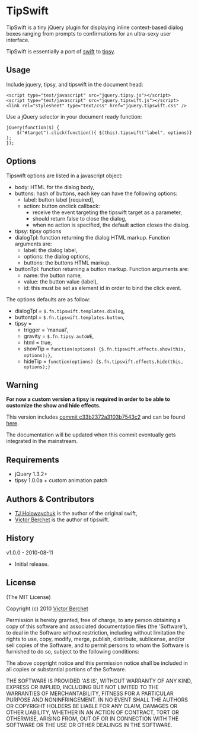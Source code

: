 # TipSwift #

TipSwift is a tiny jQuery plugin for displaying inline context-based dialog boxes
ranging from prompts to confirmations for an ultra-sexy user interface.

TipSwift is essentially a port of [swift](http://github.com/visionmedia/swift) to [tipsy](http://github.com/jaz303/tipsy).

## Usage ##

Include jquery, tipsy, and tipswift in the document head:

    <script type="text/javascript" src="jquery.tipsy.js"></script>
    <script type="text/javascript" src="jquery.tipswift.js"></script>
    <link rel="stylesheet" type="text/css" href="jquery.tipswift.css" />

Use a jQuery selector in your document ready function:

    jQuery(function($) {
        $("#target").click(function(){ $(this).tipswift("label", options)} );
    });

## Options ##

Tipswift options are listed in a javascript object:

- body: HTML for the dialog body,
- buttons: hash of buttons, each key can have the following options:
  - label: button label [required],
  - action: button onclick callback:
    - receive the event targeting the tipswift target as a parameter,
    - should return false to close the dialog,
    - when no action is specified, the default action closes the dialog.
- tipsy: tipsy options
- dialogTpl: function returning the dialog HTML markup. Function arguments are:
  - label: the dialog label,
  - options: the dialog options,
  - buttons: the buttons HTML markup.
- buttonTpl: function returning a button markup. Function arguments are:
  - name: the button name,
  - value: the button value (label),
  - id: this must be set as element id in order to bind the click event.

The options defaults are as follow:

- dialogTpl = `$.fn.tipswift.templates.dialog`,
- buttontpl = `$.fn.tipswift.templates.button`,
- tipsy =
  - trigger = 'manual',
  - gravity = `$.fn.tipsy.autoWE`,
  - html = true,
  - showTip = `function(options) {$.fn.tipswift.effects.show(this, options);}`,
  - hideTip = `function(options) {$.fn.tipswift.effects.hide(this, options);}`

## Warning ##

**For now a custom version a tipsy is required in order to be able to customize the
show and hide effects.**

This version includes [commit c33b2372a3103b7543c2](http://github.com/vicb/tipsy/commit/c33b2372a3103b7543c28372e2e64cec7c535030) and can be found [here](http://github.com/vicb/tipsy).

The documentation will be updated when this commit eventually gets integrated in
the mainstream.

## Requirements ##

* jQuery 1.3.2+
* tipsy 1.0.0a + custom animation patch

## Authors & Contributors ##

* [TJ Holowaychuk](http://github.com/visionmedia) is the author of the original swift,
* [Victor Berchet](http://github.com/vicb) is the author of tipswift.

## History ##

v1.0.0 - 2010-08-11

  * Initial release.

## License ##

(The MIT License)

Copyright (c) 2010 [Victor Berchet](http://github.com/vicb)

Permission is hereby granted, free of charge, to any person obtaining
a copy of this software and associated documentation files (the
'Software'), to deal in the Software without restriction, including
without limitation the rights to use, copy, modify, merge, publish,
distribute, sublicense, and/or sell copies of the Software, and to
permit persons to whom the Software is furnished to do so, subject to
the following conditions:

The above copyright notice and this permission notice shall be
included in all copies or substantial portions of the Software.

THE SOFTWARE IS PROVIDED 'AS IS', WITHOUT WARRANTY OF ANY KIND,
EXPRESS OR IMPLIED, INCLUDING BUT NOT LIMITED TO THE WARRANTIES OF
MERCHANTABILITY, FITNESS FOR A PARTICULAR PURPOSE AND NONINFRINGEMENT.
IN NO EVENT SHALL THE AUTHORS OR COPYRIGHT HOLDERS BE LIABLE FOR ANY
CLAIM, DAMAGES OR OTHER LIABILITY, WHETHER IN AN ACTION OF CONTRACT,
TORT OR OTHERWISE, ARISING FROM, OUT OF OR IN CONNECTION WITH THE
SOFTWARE OR THE USE OR OTHER DEALINGS IN THE SOFTWARE.